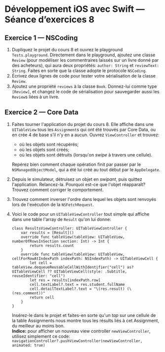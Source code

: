 # Développement iOS avec Swift — Séance d’exercices 8

## Exercice 1 — NSCoding

 1. Dupliquez le projet du cours 8 et ouvrez le playground `Tests.playground`. Directement dans le playground, ajoutez une classe `Review` (pour modéliser les commentraires laissés sur un livre donné par des acheteurs), qui aura deux propriétés: `author: String` et `reviewText: String`. Faites en sorte que la classe adopte le protocole `NSCoding`.
 2. Écrivez deux lignes de code pour tester votre sérialisation de la classe `Review`.
 3. Ajoutez une propriété `reviews` à la classe `Book`. Donnez-lui comme type `[Review]`, et changez le code de sérialisation pour sauvegarder aussi les `Review`s liées à un livre.


## Exercice 2 — Core Data
 
 1. Faites tourner l'application du projet du cours 8. Elle affiche dans une `UITableView` tous les `Assignment`s qui ont été trouvés par Core Data, ou en crée 4 de base s'il n'y en a aucun. Ouvrez `ViewController` et trouvez:
     * où les objets sont récupérés;
     * où les objets sont créés;
     * où les objets sont détruits (lorsqu'on *swipe* à travers une cellule).
    
    Repérez bien comment chaque opération finit par passer par le `NSManagedObjectModel`, qui a été lui créé au tout début par le `AppDelegate`.
 2. Depuis le simulateur, détruisez un objet en *swipant*, puis quittez l'application. Relancez-la. Pourquoi est-ce que l'objet réapparaît? Trouvez comment corriger le comportement.
 3. Trouvez comment inverser l'ordre dans lequel les objets sont renvoyés lors de l'exécution de la `NSFetchRequest`.
 4. Voici le code pour un `UITableViewController` tout simple qui affiche dans une table l'array de `Result` qu'on lui donne:
 
        class ResultsViewController: UITableViewController {
        	var results = [Result]()
        	override func tableView(tableView: UITableView, numberOfRowsInSection section: Int) -> Int {
        		return results.count
        	}
        	override func tableView(tableView: UITableView, cellForRowAtIndexPath indexPath: NSIndexPath) -> UITableViewCell {
        		let cell = tableView.dequeueReusableCellWithIdentifier("cell") as? UITableViewCell ?? UITableViewCell(style: .Subtitle, reuseIdentifier: "cell")
        		let res = results[indexPath.row]
        		cell.textLabel?.text = res.student.fullName
        		cell.detailTextLabel?.text = "\(res.result) (\(res.comment))"
        		return cell
        	}
        }

    Insérez-le dans le projet et faites-en sorte qu'un *tap* sur une cellule de la table Assignments nous montre tous les résults liés à cet Assignment, du meilleur au moins bon.<br>
    **Indice:** pour afficher un nouveau view controller `newViewController`, utilisez simplement ce code: `navigationController?.pushViewController(newViewController, animated: true)`